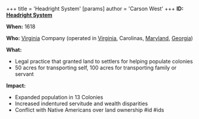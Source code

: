 +++
 title = 'Headright System'
[params]
	author = 'Carson West'
+++
**ID: [Headright System](./../headright-system/)**

**When:** 1618

**Who:** [Virginia](./../virginia/) Company (operated in [Virginia](./../virginia/), Carolinas, [Maryland](./../maryland/), [Georgia](./../georgia/))

**What:**
* Legal practice that granted land to settlers for helping populate colonies
* 50 acres for transporting self, 100 acres for transporting family or servant

**Impact:**
* Expanded population in 13 Colonies
* Increased indentured servitude and wealth disparities
* Conflict with Native Americans over land ownership
#id
#ids